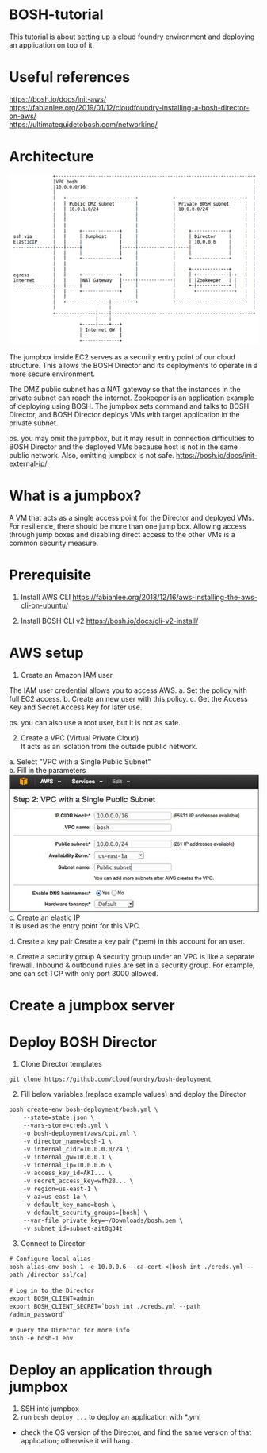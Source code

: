 # BOSH-tutorial
This tutorial is about setting up a cloud foundry environment and deploying an application on top of it.

# Useful references
https://bosh.io/docs/init-aws/  
https://fabianlee.org/2019/01/12/cloudfoundry-installing-a-bosh-director-on-aws/  
https://ultimateguidetobosh.com/networking/  


# Architecture
![architecture](https://github.com/tedanyao/BOSH-tutorial/blob/master/resources/aws-jumpbox-public-private-subnets.png)

The jumpbox inside EC2 serves as a security entry point of our cloud structure. This allows the BOSH Director and its deployments to operate in a more secure environment.

The DMZ public subnet has a NAT gateway so that the instances in the private subnet can reach the internet. Zookeeper is an application example of deploying using BOSH. The jumpbox sets command and talks to BOSH Director, and BOSH Director deploys VMs with target application in the private subnet.

ps. you may omit the jumpbox, but it may result in connection difficulties to BOSH Director and the deployed VMs because host is not in the same public network. Also, omitting jumpbox is not safe.
https://bosh.io/docs/init-external-ip/

# What is a jumpbox?  
A VM that acts as a single access point for the Director and deployed VMs. For resilience, there should be more than one jump box. Allowing access through jump boxes and disabling direct access to the other VMs is a common security measure.

# Prerequisite
1. Install AWS CLI
https://fabianlee.org/2018/12/16/aws-installing-the-aws-cli-on-ubuntu/

2. Install BOSH CLI v2
https://bosh.io/docs/cli-v2-install/

# AWS setup  
1. Create an Amazon IAM user  

The IAM user credential allows you to access AWS.
a. Set the policy with full EC2 access.
b. Create an new user with this policy.
c. Get the Access Key and Secret Access Key for later use.

ps. you can also use a root user, but it is not as safe.

2. Create a VPC (Virtual Private Cloud)  
It acts as an isolation from the outside public network.

a. Select "VPC with a Single Public Subnet"  
b. Fill in the parameters  
![VPC settings](https://github.com/tedanyao/BOSH-tutorial/blob/master/resources/create-vpc.png)  
c. Create an elastic IP  
It is used as the entry point for this VPC.

d. Create a key pair
Create a key pair (*.pem) in this account for an user.  

e. Create a security group
A security group under an VPC is like a separate firewall. Inbound & outbound rules are set in a security group. For example, one can set TCP with only port 3000 allowed.

# Create a jumpbox server

# Deploy BOSH Director
1. Clone Director templates
```
git clone https://github.com/cloudfoundry/bosh-deployment
```

2. Fill below variables (replace example values) and deploy the Director
```
bosh create-env bosh-deployment/bosh.yml \
    --state=state.json \
    --vars-store=creds.yml \
    -o bosh-deployment/aws/cpi.yml \
    -v director_name=bosh-1 \
    -v internal_cidr=10.0.0.0/24 \
    -v internal_gw=10.0.0.1 \
    -v internal_ip=10.0.0.6 \
    -v access_key_id=AKI... \
    -v secret_access_key=wfh28... \
    -v region=us-east-1 \
    -v az=us-east-1a \
    -v default_key_name=bosh \
    -v default_security_groups=[bosh] \
    --var-file private_key=~/Downloads/bosh.pem \
    -v subnet_id=subnet-ait8g34t
```

3. Connect to Director
```
# Configure local alias
bosh alias-env bosh-1 -e 10.0.0.6 --ca-cert <(bosh int ./creds.yml --path /director_ssl/ca)

# Log in to the Director
export BOSH_CLIENT=admin
export BOSH_CLIENT_SECRET=`bosh int ./creds.yml --path /admin_password`

# Query the Director for more info
bosh -e bosh-1 env
```

# Deploy an application through jumpbox
1. SSH into jumpbox  
2. run ```bosh deploy ...``` to deploy an application with *.yml  

* check the OS version of the Director, and find the same version of that application; otherwise it will hang...  

